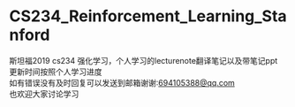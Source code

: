 # CS234_Reinforcement_Learning_Stanford
斯坦福2019 cs234 强化学习，个人学习的lecturenote翻译笔记以及带笔记ppt  
更新时间按照个人学习进度  
如有错误没有及时回复可以发送到邮箱谢谢:694105388@qq.com  
也欢迎大家讨论学习
